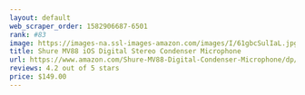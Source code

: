 ```yaml
---
layout: default 
﻿web_scraper_order: 1582906687-6501
rank: #83
image: https://images-na.ssl-images-amazon.com/images/I/61gbcSulIaL.jpg
title: Shure MV88 iOS Digital Stereo Condenser Microphone
url: https://www.amazon.com/Shure-MV88-Digital-Condenser-Microphone/dp/B010W6W8OW/ref=zg_mw_musical-instruments_83?_encoding=UTF8&psc=1&refRID=RA0A6WJ8XR76W6MNNJHV
reviews: 4.2 out of 5 stars
price: $149.00 
---
```

